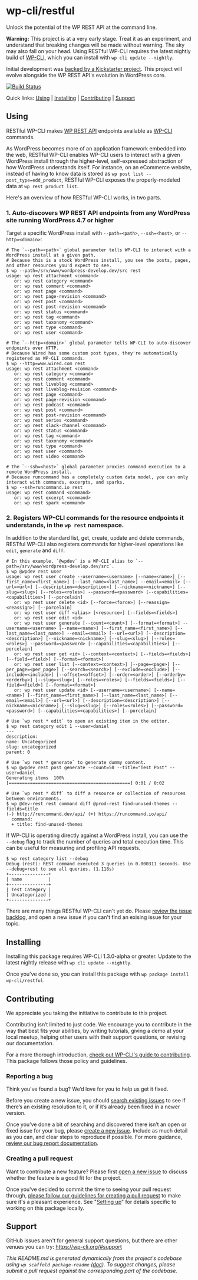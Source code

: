 wp-cli/restful
==============

Unlock the potential of the WP REST API at the command line.

**Warning:** This project is at a very early stage. Treat it as an experiment, and understand that breaking changes will be made without warning. The sky may also fall on your head. Using RESTful WP-CLI requires the latest nightly build of [WP-CLI](http://wp-cli.org/), which you can install with `wp cli update --nightly`.

Initial development was [backed by a Kickstarter project](https://wp-cli.org/restful/). This project will evolve alongside the WP REST API's evolution in WordPress core.

[![Build Status](https://travis-ci.org/wp-cli/restful.svg?branch=master)](https://travis-ci.org/wp-cli/restful)

Quick links: [Using](#using) | [Installing](#installing) | [Contributing](#contributing) | [Support](#support)

## Using

RESTful WP-CLI makes [WP REST API](https://developer.wordpress.org/rest-api/reference/) endpoints available as [WP-CLI](http://wp-cli.org/) commands.

As WordPress becomes more of an application framework embedded into the web, RESTful WP-CLI enables WP-CLI users to interact with a given WordPress install through the higher-level, self-expressed abstraction of how WordPress understands itself. For instance, on an eCommerce website, instead of having to know data is stored as `wp post list --post_type=edd_product`, RESTful WP-CLI exposes the properly-modeled data at `wp rest product list`.

Here's an overview of how RESTful WP-CLI works, in two parts.

### 1. Auto-discovers WP REST API endpoints from any WordPress site running WordPress 4.7 or higher

Target a specific WordPress install with `--path=<path>`, `--ssh=<host>`, or `--http=<domain>`:

```
# The `--path=<path>` global parameter tells WP-CLI to interact with a WordPress install at a given path.
# Because this is a stock WordPress install, you see the posts, pages, and other resources you'd expect to see.
$ wp --path=/srv/www/wordpress-develop.dev/src rest
usage: wp rest attachment <command>
   or: wp rest category <command>
   or: wp rest comment <command>
   or: wp rest page <command>
   or: wp rest page-revision <command>
   or: wp rest post <command>
   or: wp rest post-revision <command>
   or: wp rest status <command>
   or: wp rest tag <command>
   or: wp rest taxonomy <command>
   or: wp rest type <command>
   or: wp rest user <command>

# The `--http=<domain>` global parameter tells WP-CLI to auto-discover endpoints over HTTP.
# Because Wired has some custom post types, they're automatically registered as WP-CLI commands.
$ wp --http=www.wired.com rest
usage: wp rest attachment <command>
   or: wp rest category <command>
   or: wp rest comment <command>
   or: wp rest liveblog <command>
   or: wp rest liveblog-revision <command>
   or: wp rest page <command>
   or: wp rest page-revision <command>
   or: wp rest podcast <command>
   or: wp rest post <command>
   or: wp rest post-revision <command>
   or: wp rest series <command>
   or: wp rest slack-channel <command>
   or: wp rest status <command>
   or: wp rest tag <command>
   or: wp rest taxonomy <command>
   or: wp rest type <command>
   or: wp rest user <command>
   or: wp rest video <command>

# The `--ssh=<host>` global parameter proxies command execution to a remote WordPress install.
# Because runcommand has a completely custom data model, you can only interact with commands, excerpts, and sparks.
$ wp --ssh=runcommand.io rest
usage: wp rest command <command>
   or: wp rest excerpt <command>
   or: wp rest spark <command>
```

### 2. Registers WP-CLI commands for the resource endpoints it understands, in the `wp rest` namespace.

In addition to the standard list, get, create, update and delete commands, RESTful WP-CLI also registers commands for higher-level operations like `edit`, `generate` and `diff`.

```
# In this example, `@wpdev` is a WP-CLI alias to `--path=/srv/www/wordpress-develop.dev/src`.
$ wp @wpdev rest user
usage: wp rest user create --username=<username> [--name=<name>] [--first_name=<first_name>] [--last_name=<last_name>] --email=<email> [--url=<url>] [--description=<description>] [--nickname=<nickname>] [--slug=<slug>] [--roles=<roles>] --password=<password> [--capabilities=<capabilities>] [--porcelain]
   or: wp rest user delete <id> [--force=<force>] [--reassign=<reassign>] [--porcelain]
   or: wp rest user diff <alias> [<resource>] [--fields=<fields>]
   or: wp rest user edit <id>
   or: wp rest user generate [--count=<count>] [--format=<format>] --username=<username> [--name=<name>] [--first_name=<first_name>] [--last_name=<last_name>] --email=<email> [--url=<url>] [--description=<description>] [--nickname=<nickname>] [--slug=<slug>] [--roles=<roles>] --password=<password> [--capabilities=<capabilities>] [--porcelain]
   or: wp rest user get <id> [--context=<context>] [--fields=<fields>] [--field=<field>] [--format=<format>]
   or: wp rest user list [--context=<context>] [--page=<page>] [--per_page=<per_page>] [--search=<search>] [--exclude=<exclude>] [--include=<include>] [--offset=<offset>] [--order=<order>] [--orderby=<orderby>] [--slug=<slug>] [--roles=<roles>] [--fields=<fields>] [--field=<field>] [--format=<format>]
   or: wp rest user update <id> [--username=<username>] [--name=<name>] [--first_name=<first_name>] [--last_name=<last_name>] [--email=<email>] [--url=<url>] [--description=<description>] [--nickname=<nickname>] [--slug=<slug>] [--roles=<roles>] [--password=<password>] [--capabilities=<capabilities>] [--porcelain]

# Use `wp rest * edit` to open an existing item in the editor.
$ wp rest category edit 1 --user=daniel
---
description:
name: Uncategorized
slug: uncategorized
parent: 0

# Use `wp rest * generate` to generate dummy content.
$ wp @wpdev rest post generate --count=50 --title="Test Post" --user=daniel
Generating items  100% [==============================================] 0:01 / 0:02

# Use `wp rest * diff` to diff a resource or collection of resources between environments.
$ wp @dev-rest rest command diff @prod-rest find-unused-themes --fields=title
(-) http://runcommand.dev/api/ (+) https://runcommand.io/api/
  command:
  + title: find-unused-themes
```

If WP-CLI is operating directly against a WordPress install, you can use the `--debug` flag to track the number of queries and total execution time. This can be useful for measuring and profiling API requests.

```
$ wp rest category list --debug
Debug (rest): REST command executed 3 queries in 0.000311 seconds. Use --debug=rest to see all queries. (1.118s)
+---------------+
| name          |
+---------------+
| Test Category |
| Uncategorized |
+---------------+
```

There are many things RESTful WP-CLI can't yet do. Please [review the issue backlog](https://github.com/wp-cli/restful/issues), and open a new issue if you can't find an exising issue for your topic.

## Installing

Installing this package requires WP-CLI 1.3.0-alpha or greater. Update to the latest nightly release with `wp cli update --nightly`.

Once you've done so, you can install this package with `wp package install wp-cli/restful`.

## Contributing

We appreciate you taking the initiative to contribute to this project.

Contributing isn’t limited to just code. We encourage you to contribute in the way that best fits your abilities, by writing tutorials, giving a demo at your local meetup, helping other users with their support questions, or revising our documentation.

For a more thorough introduction, [check out WP-CLI's guide to contributing](https://make.wordpress.org/cli/handbook/contributing/). This package follows those policy and guidelines.

### Reporting a bug

Think you’ve found a bug? We’d love for you to help us get it fixed.

Before you create a new issue, you should [search existing issues](https://github.com/wp-cli/restful/issues?q=label%3Abug%20) to see if there’s an existing resolution to it, or if it’s already been fixed in a newer version.

Once you’ve done a bit of searching and discovered there isn’t an open or fixed issue for your bug, please [create a new issue](https://github.com/wp-cli/restful/issues/new). Include as much detail as you can, and clear steps to reproduce if possible. For more guidance, [review our bug report documentation](https://make.wordpress.org/cli/handbook/bug-reports/).

### Creating a pull request

Want to contribute a new feature? Please first [open a new issue](https://github.com/wp-cli/restful/issues/new) to discuss whether the feature is a good fit for the project.

Once you've decided to commit the time to seeing your pull request through, [please follow our guidelines for creating a pull request](https://make.wordpress.org/cli/handbook/pull-requests/) to make sure it's a pleasant experience. See "[Setting up](https://make.wordpress.org/cli/handbook/pull-requests/#setting-up)" for details specific to working on this package locally.

## Support

GitHub issues aren't for general support questions, but there are other venues you can try: https://wp-cli.org/#support


*This README.md is generated dynamically from the project's codebase using `wp scaffold package-readme` ([doc](https://github.com/wp-cli/scaffold-package-command#wp-scaffold-package-readme)). To suggest changes, please submit a pull request against the corresponding part of the codebase.*
